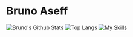 # Bruno Aseff

![Bruno's Github Stats](https://github-readme-stats.vercel.app/api?username=brunoaseff&show_icons=true&bg_color=00000000&hide_border=true&theme=tokyonight)
![Top Langs](https://github-readme-stats.vercel.app/api/top-langs/?username=brunoaseff&size_weight=0.5&count_weight=0.5&bg_color=00000000&hide_border=true&layout=compact&theme=tokyonight)
[![My Skills](https://skillicons.dev/icons?i=js,ts,react,postgres,express,cpp,nextjs,html,css,vue,vuetify,tailwindcss,prisma,docker)](https://skillicons.dev)
